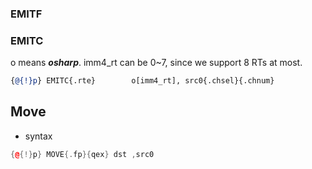 ### EMITF

### EMITC

o means ***osharp***. imm4_rt can be 0~7, since we support 8 RTs at most.

```llvm
{@{!}p} EMITC{.rte}        o[imm4_rt], src0{.chsel}{.chnum}
```


## Move

- syntax

```cpp
{@{!}p} MOVE{.fp}{qex} dst ,src0
```